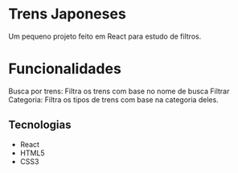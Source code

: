 # Trens Japoneses
Um pequeno projeto feito em React para estudo de filtros.

# Funcionalidades 
Busca por trens: Filtra os trens com base no nome de busca
Filtrar Categoria: Filtra os tipos de trens com base na categoria deles. 
## Tecnologias
* React
* HTML5
* CSS3
